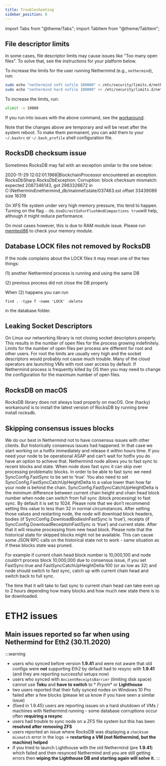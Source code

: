 ```yaml
---
title: Troubleshooting
sidebar_position: 8
---
```


import Tabs from "@theme/Tabs";
import TabItem from "@theme/TabItem";

## File descriptor limits

In some cases, file descriptor limits may cause issues like "Too many open files". To solve that, see the instructions for your platform below.

<Tabs groupId="os">
<TabItem value="linux" label="Linux">

To increase the limits for the user running Nethermind (e.g., `nethermind`), run:

```bash
sudo echo "nethermind soft nofile 100000" > /etc/security/limits.d/nethermind.conf
sudo echo "nethermind hard nofile 100000" >> /etc/security/limits.d/nethermind.conf
```

</TabItem>
<TabItem value="macos" label="macOS">

To increase the limits, run:

```bash
ulimit -n 10000
```

If you run into issues with the above command, see the [workaround](https://developer.apple.com/forums/thread/735798?answerId=762679022#762679022).

Note that the changes above are temporary and will be reset after the system reboot. To make them permanent, you can add them to your `~/.bashrc` or `~/.bash_profile` shell configuration file.

</TabItem>
</Tabs>

## RocksDB checksum issue

Sometimes RocksDB may fail with an exception similar to the one below:

2020-11-29 12:02:01.1968|BlockchainProcessor encountered an exception. RocksDbSharp.RocksDbException: Corruption: block
checksum mismatch: expected 2087346143, got 2983326672 in C:\Nethermind\nethermind\_db/mainnet\state/037463.sst offset
33439089 size 16319

On XFS file system under very high memory pressure, this tend to happen. Turning on the
flag `--Db.UseDirectIoForFlushAndCompactions true`will help, although it might reduce performance.

On most cases however, this is due to RAM module issue. Please run [memtest86](https://www.memtest86.com/) to check your
memory module.&#x20;

## Database LOCK files not removed by RocksDB

If the node complains about the LOCK files it may mean one of the two things:

(1) another Nethermind process is running and using the same DB

(2) previous process did not close the DB properly

When (2) happens you can run

`find . -type f -name 'LOCK' -delete`

in the database folder.

## Leaking Socket Descriptors

On Linux our networking library is not closing socket descriptors properly. This results in the number of open files for
the process growing indefinitely. Limits for the number of open files per process are different for root and other
users. For root the limits are usually very high and the socket descriptors would probably not cause much trouble. Many
of the cloud operators are launching VMs with root user access by default. If Nethermind process is frequently killed by
OS then you may need to change the configuration for the maximum number of open files.

## RocksDB on macOS

RocksDB library does not always load properly on macOS. One (hacky) workaround is to install the latest version of
RocksDB by running brew install rocksdb.

## Skipping consensus issues blocks

We do our best in Nethermind not to have consensus issues with other clients. But historically consensus issues had
happened. In that case we start working on a hotfix immediately and release it within hours time. If you need your node
to be operational ASAP and can’t wait for hotfix you do have an option to achieve that. Nethermind node allows you to
fast sync to recent blocks and state. When node does fast sync it can skip over processing problematic blocks. In order
to be able to fast sync we need SyncConfig.FastSync to be set to ‘true’. You also need to set
SyncConfig.FastSyncCatchUpHeightDelta to a value lower than how far your node is behind the chain.
SyncConfig.FastSyncCatchUpHeightDelta is the minimum difference between current chain height and chain head block number
when node can switch from full sync (block processing) to fast sync. By default it is set to 1024. Please note that we
don’t recommend setting this value to less than 32 in normal circumstances. After setting those values and restarting
node, the node will download block headers, bodies (if SyncConfig.DownloadBodiesInFastSync is ‘true’), receipts (if
SyncConfig.DownloadReceiptsInFastSync is ‘true’) and current state. After that it will resume processing from new head
block. Please note that the historical state for skipped blocks might not be available. This can cause some JSON RPC
calls on the historical state not to work - same situation as if these blocks state was pruned.

For example if current chain head block number is 10,000,100 and node couldn’t process block 10,000,000 due to consensus
issue, if you set FastSync:true and FastSyncCatchUpHeightDelta:100 (or as low as 32) and node should switch to fast
sync, catch up with current chain head and switch back to full sync.

The time that it will take to fast sync to current chain head can take even up to 2 hours depending how many blocks and
how much new state there is to be downloaded.

# ETH2 issues

## Main issues reported so far when using Nethermind for Eth2 (30.11.2020)

:::warning

* users who synced before version **1.9.41** and were not aware that old configs were **not** supporting Eth2 by default
  had to resync with **1.9.41** (and they are reporting successful setups now)&#x20;
* users who synced with `AncientReceiptsBarrier` (limiting disk space) cannot use **Teku** and **have to switch** to *
  *Prysm** or **Lighthouse**
* two users reported that their fully synced nodes on Windows 10 Pro failed after a few blocks (please let us know if
  you have seen a similar issue)
* (fixed in 1.9.45) users are reporting issues on a hard shutdown of VMs / machines with Nethermind running - some
  database corruptions occur often **requiring a resync**
* users had trouble to sync node on a ZFS file system but this has been **resolved after removing ZFS**
* users reported an issue where RocksDB was displaying a `checksum mismatch` error in the logs -> **restarting a VM (not
  Nethermind, but the machine) helped**
* if you tried to launch Lighthouse with the old Nethermind (pre **1.9.41**) which failed and then resynced Nethermind
  and you are still getting errors then **wiping the Lighthouse DB and starting again will solve it.**
  :::

